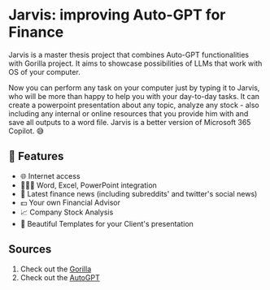 # Jarvis: improving Auto-GPT for Finance

Jarvis is a master thesis project that combines Auto-GPT functionalities with Gorilla project. It aims to showcase possibilities of LLMs that work with OS of your computer. 

Now you can perform any task on your computer just by typing it to Jarvis, who will be more than happy to help you with your day-to-day tasks. It can create a powerpoint presentation about any topic, analyze any stock - also including any internal or online resources that you provide him with and save all outputs to a word file. Jarvis is a better version of Microsoft 365 Copilot. 😅

## 🚀 Features

- 🌐 Internet access
- 📘📗📙 Word, Excel, PowerPoint integration
- 📰 Latest finance news (including subreddits' and twitter's social news)
- 💵 Your own Financial Advisor
- 📈 Company Stock Analysis
- 💫 Beautiful Templates for your Client's presentation

## Sources

1. Check out the [Gorilla](https://github.com/ShishirPatil/gorilla)
2. Check out the [AutoGPT](https://github.com/Significant-Gravitas/Auto-GPT)
